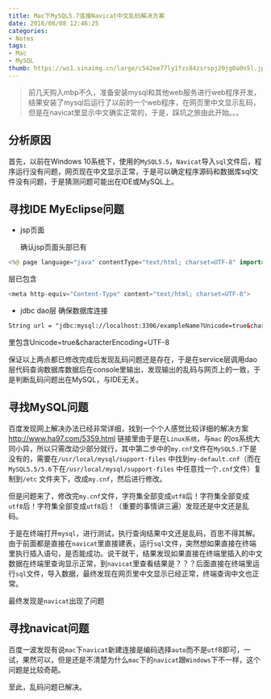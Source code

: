 ```yaml
---
title: Mac下MySQL5.7连接Navicat中文乱码解决方案
date: 2016/08/08 12:46:25
categories:
- Notes
tags:
- Mac
- MySQL
thumb: https://ws1.sinaimg.cn/large/c542ee77ly1fzs84zsrspj20jg0a0n5l.jpg
---
```

> 前几天购入mbp不久，准备安装mysql和其他web服务进行web程序开发，结果安装了mysql后运行了以前的一个web程序，在网页里中文显示乱码，但是在navicat里显示中文确实正常的，于是，踩坑之旅由此开始。。。

## 分析原因

首先，以前在Windows 10系统下，使用的`MySQL5.5`，`Navicat`导入`sql`文件后，程序运行没有问题，网页现在中文显示正常，于是可以确定程序源码和数据库sql文件没有问题，于是猜测问题可能出在IDE或MySQL上。

## 寻找IDE MyEclipse问题

- jsp页面

  确认jsp页面头部已有

```java
<%@ page language="java" contentType="text/html; charset=UTF-8" import="java.util.*" pageEncoding="UTF-8"%>
```

<meta>层已包含

```java
<meta http-equiv="Content-Type" content="text/html; charset=UTF-8">
```

- jdbc dao层
  确保数据库连接

```xml
String url = "jdbc:mysql://localhost:3306/exampleName?Unicode=true&characterEncoding=UTF-8"
```

里包含Unicode=true&characterEncoding=UTF-8

保证以上两点都已修改完成后发现乱码问题还是存在，于是在service层调用dao层代码查询数据库数据后在console里输出，发现输出的乱码与网页上的一致，于是判断乱码问题出在MySQL，与IDE无关。

## 寻找MySQL问题

百度发现网上解决办法已经非常详细，找到一个个人感觉比较详细的解决方案 <http://www.ha97.com/5359.html> 链接里由于是在`Linux系统`，与`mac` 的os系统大同小异，所以只需改动少部分就行，其中第二步中的`my.cnf`文件在`MySQL5.7`下是没有的，需要在`/usr/local/mysql/support-files` 中找到`my-default.cnf`（而在`MySQL5.5/5.6`下在`/usr/local/mysql/support-files` 中任意找一个`.cnf`文件）复制到`/etc` 文件夹下，改成`my.cnf`，然后进行修改。

但是问题来了，修改完`my.cnf`文件，字符集全部变成`utf8`后！字符集全部变成`utf8`后！字符集全部变成`utf8`后！（重要的事情讲三遍）发现还是中文还是乱码。

于是在终端打开`mysql`，进行测试，执行查询结果中文还是乱码，百思不得其解。由于前面都是直接在`navicat`里直接建表，运行`sql`文件，突然想如果直接在终端里执行插入语句，是否能成功。说干就干，结果发现如果直接在终端里插入的中文数据在终端里查询显示正常，到`navicat`里查看结果是？？？后面直接在终端里运行`sql`文件，导入数据，最终发现在网页里中文显示已经正常，终端查询中文也正常。

最终发现是`navicat`出现了问题

## 寻找navicat问题

百度一波发现有说`mac`下`navicat`新建连接是编码选择`auto`而不是`utf`8即可，一试，果然可以，但是还是不清楚为什么`mac`下的`navicat`跟`Windows`下不一样，这个问题是比较奇葩。

至此，乱码问题已解决。